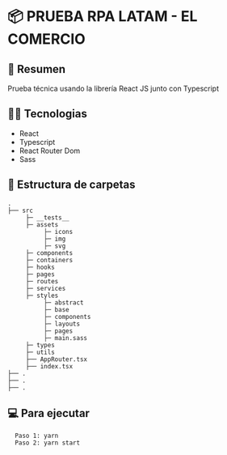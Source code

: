 # 📦 PRUEBA RPA LATAM - EL COMERCIO
## 📝 Resumen

Prueba técnica usando la librería React JS junto con Typescript

## 👨‍💻 Tecnologias

- React
- Typescript
- React Router Dom
- Sass

## 🧐 Estructura de carpetas

```
.
├── src
     ├─ __tests__
     ├─ assets
          ├─ icons
          ├─ img
          ├─ svg
     ├─ components
     ├─ containers
     ├─ hooks
     ├─ pages
     ├─ routes
     ├─ services
     ├─ styles
          ├─ abstract
          ├─ base
          ├─ components
          ├─ layouts
          ├─ pages
          ├─ main.sass
     ├─ types
     ├─ utils
     ├── AppRouter.tsx
     ├── index.tsx
├── .
├── .
├── .

```

## 💻 Para ejecutar

```
  Paso 1: yarn
  Paso 2: yarn start
```

